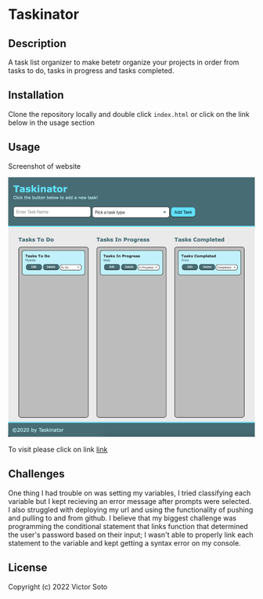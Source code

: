 # Taskinator

## Description
A task list organizer to make betetr organize your projects in order from tasks to do, tasks in progress and tasks completed.
## Installation

Clone the repository locally and double click `index.html` or click on the link below in the usage section


## Usage

Screenshot of website

![Screenshot](Assets/Images/Taskinatorwebsitescreenshot.png)

To visit please click on link [link](https://vsoto7697.github.io/Taskinator/)

## Challenges
One thing I had trouble on was setting my variables, I tried classifying each variable but I kept recieving an error message after prompts were selected. I also struggled with deploying my url and using the functionality of pushing and pulling to and from github. I believe that my biggest challenge was programming the conditional statement that links function that determined the user's password based on their input; I wasn't able to properly link each statement to the variable and kept getting a syntax error on my console. 

## License


Copyright (c) 2022 Victor Soto